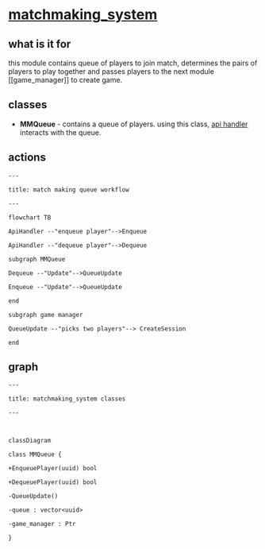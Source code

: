 # [matchmaking_system](https://github.com/LeeDoor/hex_chess_backend/tree/main/src/matchmaking_system)
## what is it for
this module contains queue of players to join match, determines the pairs of players to play together and passes players to the next module [[game_manager]] to create game.
##  classes
* **MMQueue** - contains a queue of players. using this class, [api handler](http_handler.md) interacts with the queue.
## actions
```mermaid
---

title: match making queue workflow

---

flowchart TB

ApiHandler --"enqueue player"-->Enqueue

ApiHandler --"dequeue player"-->Dequeue

subgraph MMQueue

Dequeue --"Update"-->QueueUpdate

Enqueue --"Update"-->QueueUpdate

end

subgraph game manager

QueueUpdate --"picks two players"--> CreateSession

end
```

## graph
```mermaid
---

title: matchmaking_system classes

---

  

classDiagram

class MMQueue {

+EnqueuePlayer(uuid) bool

+DequeuePlayer(uuid) bool

-QueueUpdate()

-queue : vector<uuid>

-game_manager : Ptr

}
```